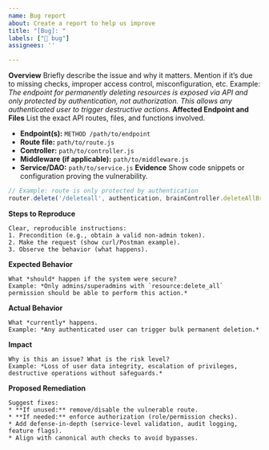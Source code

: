 ```yaml
---
name: Bug report
about: Create a report to help us improve
title: "[Bug]: "
labels: ["🐛 bug"]
assignees: ''

---
```


**Overview**
Briefly describe the issue and why it matters. Mention if it’s due to missing checks, improper access control, misconfiguration, etc.
Example: *The endpoint for permanently deleting resources is exposed via API and only protected by authentication, not authorization. This allows any authenticated user to trigger destructive actions.*
**Affected Endpoint and Files**
List the exact API routes, files, and functions involved.
* **Endpoint(s):** `METHOD /path/to/endpoint`
* **Route file:** `path/to/route.js`
* **Controller:** `path/to/controller.js`
* **Middleware (if applicable):** `path/to/middleware.js`
* **Service/DAO:** `path/to/service.js`
**Evidence**
Show code snippets or configuration proving the vulnerability.
```js
// Example: route is only protected by authentication
router.delete('/deleteall', authentication, brainController.deleteAllBrain);
```
**Steps to Reproduce**
```
Clear, reproducible instructions:
1. Precondition (e.g., obtain a valid non-admin token).
2. Make the request (show curl/Postman example).
3. Observe the behavior (what happens).
```
**Expected Behavior**
```
What *should* happen if the system were secure?
Example: *Only admins/superadmins with `resource:delete_all` permission should be able to perform this action.*
```
**Actual Behavior**
```
What *currently* happens.
Example: *Any authenticated user can trigger bulk permanent deletion.*
```
**Impact**
```
Why is this an issue? What is the risk level?
Example: *Loss of user data integrity, escalation of privileges, destructive operations without safeguards.*
```
**Proposed Remediation**
```
Suggest fixes:
* **If unused:** remove/disable the vulnerable route.
* **If needed:** enforce authorization (role/permission checks).
* Add defense-in-depth (service-level validation, audit logging, feature flags).
* Align with canonical auth checks to avoid bypasses.
```
